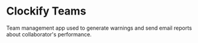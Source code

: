 # Clockify Teams

Team management app used to generate warnings and send email reports about collaborator's performance.

